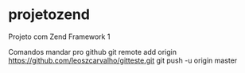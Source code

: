 # projetozend
Projeto com Zend Framework 1

Comandos mandar pro github
git remote add origin https://github.com/leoszcarvalho/gitteste.git
git push -u origin master
